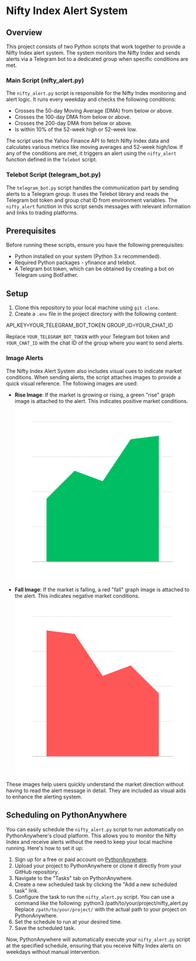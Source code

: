 # Nifty Index Alert System

## Overview
This project consists of two Python scripts that work together to provide a Nifty Index alert system. The system monitors the Nifty Index and sends alerts via a Telegram bot to a dedicated group when specific conditions are met.

### Main Script (nifty_alert.py)
The `nifty_alert.py` script is responsible for the Nifty Index monitoring and alert logic. It runs every weekday and checks the following conditions:
- Crosses the 50-day Moving Average (DMA) from below or above.
- Crosses the 100-day DMA from below or above.
- Crosses the 200-day DMA from below or above.
- Is within 10% of the 52-week high or 52-week low.

The script uses the Yahoo Finance API to fetch Nifty Index data and calculates various metrics like moving averages and 52-week high/low. If any of the conditions are met, it triggers an alert using the `nifty_alert` function defined in the `Telebot` script.

### Telebot Script (telegram_bot.py)
The `telegram_bot.py` script handles the communication part by sending alerts to a Telegram group. It uses the Telebot library and reads the Telegram bot token and group chat ID from environment variables. The `nifty_alert` function in this script sends messages with relevant information and links to trading platforms.

## Prerequisites
Before running these scripts, ensure you have the following prerequisites:
- Python installed on your system (Python 3.x recommended).
- Required Python packages - yfinance and telebot.
- A Telegram bot token, which can be obtained by creating a bot on Telegram using BotFather.

## Setup
1. Clone this repository to your local machine using `git clone`.
2. Create a `.env` file in the project directory with the following content:

API_KEY=YOUR_TELEGRAM_BOT_TOKEN
GROUP_ID=YOUR_CHAT_ID

Replace `YOUR_TELEGRAM_BOT_TOKEN` with your Telegram bot token and `YOUR_CHAT_ID` with the chat ID of the group where you want to send alerts.

### Image Alerts
The Nifty Index Alert System also includes visual cues to indicate market conditions. When sending alerts, the script attaches images to provide a quick visual reference. The following images are used:

- **Rise Image**: If the market is growing or rising, a green "rise" graph image is attached to the alert. This indicates positive market conditions.
![Rise Image](rise.png)

- **Fall Image**: If the market is falling, a red "fall" graph image is attached to the alert. This indicates negative market conditions.
![Fall Image](fall.png)

These images help users quickly understand the market direction without having to read the alert message in detail. They are included as visual aids to enhance the alerting system.

## Scheduling on PythonAnywhere
You can easily schedule the `nifty_alert.py` script to run automatically on PythonAnywhere's cloud platform. This allows you to monitor the Nifty Index and receive alerts without the need to keep your local machine running. Here's how to set it up:

1. Sign up for a free or paid account on [PythonAnywhere](https://www.pythonanywhere.com/).
2. Upload your project to PythonAnywhere or clone it directly from your GitHub repository.
3. Navigate to the "Tasks" tab on PythonAnywhere.
4. Create a new scheduled task by clicking the "Add a new scheduled task" link.
5. Configure the task to run the `nifty_alert.py` script. You can use a command like the following:
  python3 /path/to/your/project/nifty_alert.py
  Replace `/path/to/your/project/` with the actual path to your project on PythonAnywhere.
6. Set the schedule to run at your desired time.
7. Save the scheduled task.

Now, PythonAnywhere will automatically execute your `nifty_alert.py` script at the specified schedule, ensuring that you receive Nifty Index alerts on weekdays without manual intervention.
